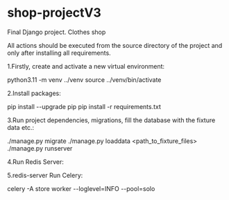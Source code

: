 # shop-projectV3
Final Django project. Clothes shop

All actions should be executed from the source directory of the project and only after installing all requirements.

1.Firstly, create and activate a new virtual environment:

python3.11 -m venv ../venv source ../venv/bin/activate

2.Install packages:

pip install --upgrade pip pip install -r requirements.txt

3.Run project dependencies, migrations, fill the database with the fixture data etc.:

./manage.py migrate ./manage.py loaddata <path_to_fixture_files> ./manage.py runserver

4.Run Redis Server:

5.redis-server Run Celery:

celery -A store worker --loglevel=INFO --pool=solo
